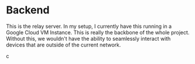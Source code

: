 # Backend

This is the relay server. In my setup, I currently have this running in a Google Cloud VM Instance.
This is really the backbone of the whole project. Without this, we wouldn't have the ability to
seamlessly interact with devices that are outside of the current network. 

c
